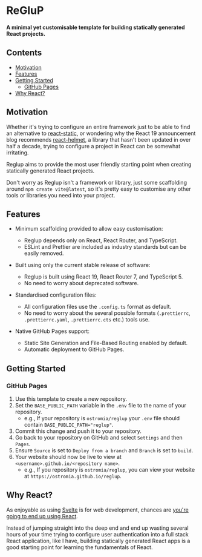# ReGluP

**A minimal yet customisable template for building statically generated React projects.**

## Contents

- [Motivation](#motivation)
- [Features](#features)
- [Getting Started](#getting-started)
    - [GitHub Pages](#github-pages)
- [Why React?](#why-react)

## Motivation

Whether it's trying to configure an entire framework just to be able to find an alternative to [react-static](https://github.com/react-static/react-static), or wondering why the React 19 announcement blog recommends [react-helmet](https://github.com/nfl/react-helmet), a library that hasn't been updated in over half a decade, trying to configure a project in React can be somewhat irritating.

Reglup aims to provide the most user friendly starting point when creating statically generated React projects.

Don't worry as Reglup isn't a framework or library, just some scaffolding around `npm create vite@latest`, so it's pretty easy to customise any other tools or libraries you need into your project.

## Features

- Minimum scaffolding provided to allow easy customisation:

    - Reglup depends only on React, React Router, and TypeScript.
    - ESLint and Prettier are included as industry standards but can be easily removed.

- Built using only the current stable release of software:

    - Reglup is built using React 19, React Router 7, and TypeScript 5.
    - No need to worry about deprecated software.

- Standardised configuration files:

    - All configuration files use the `.config.ts` format as default.
    - No need to worry about the several possible formats (`.prettierrc`, `.prettierrc.yaml`, `.prettierrc.cts` etc.) tools use.

- Native GitHub Pages support:

    - Static Site Generation and File-Based Routing enabled by default.
    - Automatic deployment to GitHub Pages.

## Getting Started

### GitHub Pages

1. Use this template to create a new repository.
2. Set the `BASE_PUBLIC_PATH` variable in the `.env` file to the name of your repository.
    - e.g., If your repository is `ostromia/reglup` your `.env` file should contain `BASE_PUBLIC_PATH="reglup"`.
3. Commit this change and push it to your repository.
4. Go back to your repository on GitHub and select `Settings` and then `Pages`.
5. Ensure `Source` is set to `Deploy from a branch` and `Branch` is set to `build`.
6. Your website should now be live to view at `<username>.github.io/<repository name>`.
    - e.g., If you repository is `ostromia/reglup`, you can view your website at `https://ostromia.github.io/reglup`.

## Why React?

As enjoyable as using [Svelte](https://svelte.dev) is for web development, chances are [you're going to end up using React](https://survey.stackoverflow.co/2024/technology#1-web-frameworks-and-technologies).

Instead of jumping straight into the deep end and end up wasting several hours of your time trying to configure user authentication into a full stack React application, like I have, building statically generated React apps is a good starting point for learning the fundamentals of React.

